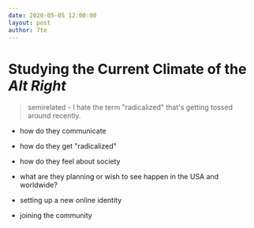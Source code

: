 ```yaml
---
date: 2020-05-05 12:00:00
layout: post
author: 7te
---
```

# Studying the Current Climate of the *Alt Right*
> semirelated - I hate the term "radicalized" that's getting tossed around recently.


- how do they communicate
- how do they get "radicalized"
- how do they feel about society
- what are they planning or wish to see happen in the USA and worldwide?

- setting up a new online identity
- joining the community
